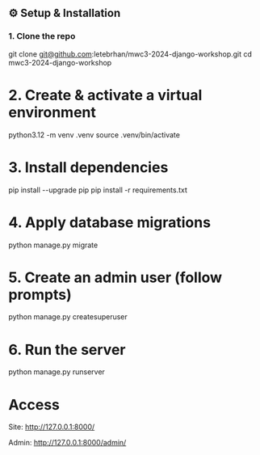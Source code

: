 ## ⚙️ Setup & Installation

### 1. Clone the repo
git clone git@github.com:letebrhan/mwc3-2024-django-workshop.git
cd mwc3-2024-django-workshop


# 2. Create & activate a virtual environment
python3.12 -m venv .venv
source .venv/bin/activate

# 3. Install dependencies
pip install --upgrade pip
pip install -r requirements.txt

# 4. Apply database migrations
python manage.py migrate

# 5. Create an admin user (follow prompts)
python manage.py createsuperuser

# 6. Run the server
python manage.py runserver


# Access
Site: http://127.0.0.1:8000/

Admin: http://127.0.0.1:8000/admin/